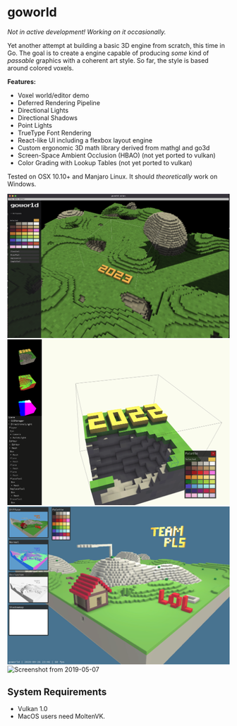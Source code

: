 # goworld

*Not in active development! Working on it occasionally.*

Yet another attempt at building a basic 3D engine from scratch, this time in Go. The goal is to create a engine capable of producing *some* kind of *passable* graphics with a coherent art style. So far, the style is based around colored voxels.

**Features:**
- Voxel world/editor demo
- Deferred Rendering Pipeline
- Directional Lights
- Directional Shadows
- Point Lights
- TrueType Font Rendering
- React-like UI including a flexbox layout engine
- Custom ergonomic 3D math library derived from mathgl and go3d
- Screen-Space Ambient Occlusion (HBAO) (not yet ported to vulkan)
- Color Grading with Lookup Tables (not yet ported to vulkan)

Tested on OSX 10.10+ and Manjaro Linux. It should *theoretically* work on Windows.

![Screenshot from 2023-02-06](docs/img/screenshot230206.png)
![Screenshot from 2022-02-27](docs/img/screenshot220227.png)
![Screenshot from 2020-09-26](docs/img/screenshot200926.png)
![Screenshot from 2019-05-07](docs/img/screenshot190507.png)

## System Requirements

 * Vulkan 1.0
 * MacOS users need MoltenVK.
